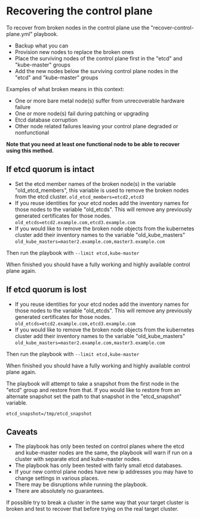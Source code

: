 
Recovering the control plane
============================

To recover from broken nodes in the control plane use the "recover\-control\-plane.yml" playbook.

* Backup what you can
* Provision new nodes to replace the broken ones
* Place the surviving nodes of the control plane first in the "etcd" and "kube-master" groups
* Add the new nodes below the surviving control plane nodes in the "etcd" and "kube-master" groups

Examples of what broken means in this context:

* One or more bare metal node(s) suffer from unrecoverable hardware failure
* One or more node(s) fail during patching or upgrading
* Etcd database corruption
* Other node related failures leaving your control plane degraded or nonfunctional

__Note that you need at least one functional node to be able to recover using this method.__

## If etcd quorum is intact

* Set the etcd member names of the broken node(s) in the variable "old\_etcd\_members", this variable is used to remove the broken nodes from the etcd cluster.
```old_etcd_members=etcd2,etcd3```
* If you reuse identities for your etcd nodes add the inventory names for those nodes to the variable "old\_etcds". This will remove any previously generated certificates for those nodes.
```old_etcds=etcd2.example.com,etcd3.example.com```
* If you would like to remove the broken node objects from the kubernetes cluster add their inventory names to the variable "old\_kube\_masters"
```old_kube_masters=master2.example.com,master3.example.com```

Then run the playbook with ```--limit etcd,kube-master```

When finished you should have a fully working and highly available control plane again.

## If etcd quorum is lost

* If you reuse identities for your etcd nodes add the inventory names for those nodes to the variable "old\_etcds". This will remove any previously generated certificates for those nodes.
```old_etcds=etcd2.example.com,etcd3.example.com```
* If you would like to remove the broken node objects from the kubernetes cluster add their inventory names to the variable "old\_kube\_masters"
```old_kube_masters=master2.example.com,master3.example.com```

Then run the playbook with ```--limit etcd,kube-master```

When finished you should have a fully working and highly available control plane again.

The playbook will attempt to take a snapshot from the first node in the "etcd" group and restore from that. If you would like to restore from an alternate snapshot set the path to that snapshot in the "etcd\_snapshot" variable.

```etcd_snapshot=/tmp/etcd_snapshot```

## Caveats

* The playbook has only been tested on control planes where the etcd and kube-master nodes are the same, the playbook will warn if run on a cluster with separate etcd and kube-master nodes.
* The playbook has only been tested with fairly small etcd databases.
* If your new control plane nodes have new ip addresses you may have to change settings in various places.
* There may be disruptions while running the playbook.
* There are absolutely no guarantees.

If possible try to break a cluster in the same way that your target cluster is broken and test to recover that before trying on the real target cluster.
